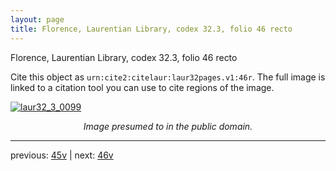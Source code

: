 ```yaml
---
layout: page
title: Florence, Laurentian Library, codex 32.3, folio 46 recto
---
```


Florence, Laurentian Library, codex 32.3, folio 46 recto

Cite this object as `urn:cite2:citelaur:laur32pages.v1:46r`.  The full image is linked to a citation tool you can use to cite regions of the image.

[![laur32_3_0099](http://www.homermultitext.org/iipsrv?IIIF=/project/homer/pyramidal/deepzoom/citelaur/laur32imgs/v1/laur32_3_0099.tif/full/800,/0/default.jpg)](http://www.homermultitext.org/ict2/?urn=urn:cite2:citelaur:laur32imgs.v1:laur32_3_0099) 

<p style="text-align: center; font-style: italic;">Image presumed to in the public domain.</p>

---

previous: [45v](../45v/) | next: [46v](../46v/)